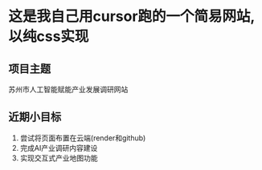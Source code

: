 # 这是我自己用cursor跑的一个简易网站,以纯css实现

## 项目主题
苏州市人工智能赋能产业发展调研网站

## 近期小目标
1. 尝试将页面布置在云端(render和github)
2. 完成AI产业调研内容建设
3. 实现交互式产业地图功能